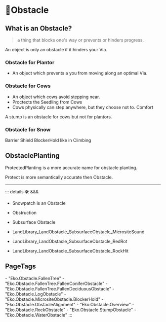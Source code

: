 # 🔻<via>Obstacle</via>

## What is an Obstacle?

> a thing that blocks one's way or prevents or hinders progress.

An object is only an obstacle if it hinders your Via.

### Obstacle for Plantor

- An object which prevents a you from moving along an optimal Via.

### Obstacle for Cows

- An object which cows avoid stepping near.
- Proctects the Seedling from Cows
- Cows physically can step anywhere, but they choose not to. Comfort

A stump is an obstacle for cows but not for plantors.

### Obstacle for Snow

Barrier
Shield
<eko>BlockerHold</eko> like in Climbing

## ObstaclePlanting

ProtectedPlanting is a more accurate name for obstacle planting.

Protect is more semantically accurate then Obstacle.

---

<!-- =================================================== -->
<!-- =================================================== -->
<!-- =================================================== -->
<!-- =================================================== -->
<!-- =================================================== -->
::: details 🛠 <dev>&&&</dev>

- Snowpatch is an Obstacle

- Obstruction
- Subsurface Obstacle
- LandLibrary_LandObstacle_SubsurfaceObstacle_MicrositeSound
- LandLibrary_LandObstacle_SubsurfaceObstacle_RedRot
- LandLibrary_LandObstacle_SubsurfaceObstacle_RockHit

<h2>PageTags</h2>
- "Eko.Obstacle.FallenTree"
- "Eko.Obstacle.FallenTree.FallenConiferObstacle"
- "Eko.Obstacle.FallenTree.FallenDeciduousObstacle"
- "Eko.Obstacle.LogObstacle"
- "Eko.Obstacle.MicrositeObstacle.BlockerHold"
- "Eko.Obstacle.ObstacleAlignment"
- "Eko.Obstacle.Overview"
- "Eko.Obstacle.RockObstacle"
- "Eko.Obstacle.StumpObstacle"
- "Eko.Obstacle.WaterObstacle"
:::
